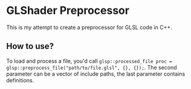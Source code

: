# GLShader Preprocessor

This is my attempt to create a preprocessor for GLSL code in C++.

## How to use?
To load and process a file, you'd call `glsp::processed_file proc = glsp::preprocess_file("path/to/file.glsl", {}, {});`. The second parameter can be a vector of include paths, the last parameter contains definitions.